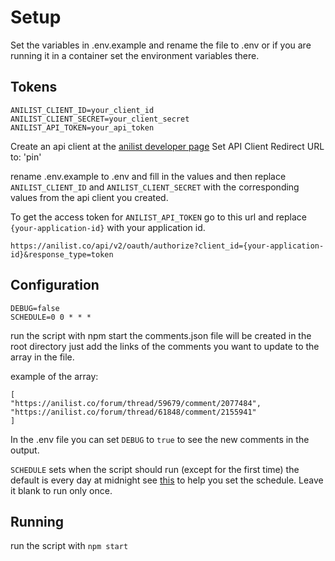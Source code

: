 # Setup

Set the variables in .env.example and rename the file to .env or if you are running it in a container set the environment variables there.

## Tokens

```
ANILIST_CLIENT_ID=your_client_id
ANILIST_CLIENT_SECRET=your_client_secret
ANILIST_API_TOKEN=your_api_token
```

Create an api client at the [anilist developer page](https://anilist.co/settings/developer)
Set API Client Redirect URL to: 'pin'

rename .env.example to .env and fill in the values and then replace `ANILIST_CLIENT_ID` and `ANILIST_CLIENT_SECRET` with the corresponding values from the api client you created.

To get the access token for `ANILIST_API_TOKEN` go to this url and replace `{your-application-id}` with your application id.

```
https://anilist.co/api/v2/oauth/authorize?client_id={your-application-id}&response_type=token
```

## Configuration

```
DEBUG=false
SCHEDULE=0 0 * * *
```

run the script with npm start the comments.json file will be created in the root directory just add the links of the comments you want to update to the array in the file.

example of the array:

```
[
"https://anilist.co/forum/thread/59679/comment/2077484",
"https://anilist.co/forum/thread/61848/comment/2155941"
]
```

In the .env file you can set `DEBUG` to `true` to see the new comments in the output.

`SCHEDULE` sets when the script should run (except for the first time) the default is every day at midnight see [this](https://crontab.guru/) to help you set the schedule. Leave it blank to run only once.

## Running

run the script with `npm start`
